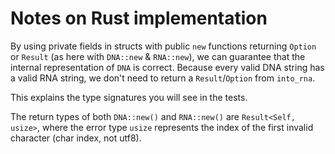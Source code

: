 # Notes on Rust implementation

By using private fields in structs with public `new` functions returning
`Option` or `Result` (as here with `DNA::new` & `RNA::new`), we can guarantee
that the internal representation of `DNA` is correct. Because every valid DNA
string has a valid RNA string, we don't need to return a `Result`/`Option` from
`into_rna`.

This explains the type signatures you will see in the tests.

The return types of both `DNA::new()` and `RNA::new()` are `Result<Self, usize>`,
where the error type `usize` represents the index of the first invalid character 
(char index, not utf8).

